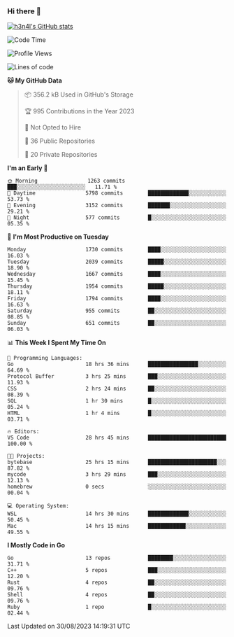### Hi there 👋

[![h3n4l's GitHub stats](https://github-readme-stats.vercel.app/api?username=h3n4l&count_private=true&show_icons=true&theme=radical)](https://github.com/h3n4l/github-readme-stats)

<!--START_SECTION:waka-->
![Code Time](http://img.shields.io/badge/Code%20Time-1%2C545%20hrs%2047%20mins-blue)

![Profile Views](http://img.shields.io/badge/Profile%20Views-1-blue)

![Lines of code](https://img.shields.io/badge/From%20Hello%20World%20I%27ve%20Written-3.0%20million%20lines%20of%20code-blue)

**🐱 My GitHub Data** 

> 📦 356.2 kB Used in GitHub's Storage 
 > 
> 🏆 995 Contributions in the Year 2023
 > 
> 🚫 Not Opted to Hire
 > 
> 📜 36 Public Repositories 
 > 
> 🔑 20 Private Repositories 
 > 
**I'm an Early 🐤** 

```text
🌞 Morning                1263 commits        ███░░░░░░░░░░░░░░░░░░░░░░   11.71 % 
🌆 Daytime                5798 commits        █████████████░░░░░░░░░░░░   53.73 % 
🌃 Evening                3152 commits        ███████░░░░░░░░░░░░░░░░░░   29.21 % 
🌙 Night                  577 commits         █░░░░░░░░░░░░░░░░░░░░░░░░   05.35 % 
```
📅 **I'm Most Productive on Tuesday** 

```text
Monday                   1730 commits        ████░░░░░░░░░░░░░░░░░░░░░   16.03 % 
Tuesday                  2039 commits        █████░░░░░░░░░░░░░░░░░░░░   18.90 % 
Wednesday                1667 commits        ████░░░░░░░░░░░░░░░░░░░░░   15.45 % 
Thursday                 1954 commits        █████░░░░░░░░░░░░░░░░░░░░   18.11 % 
Friday                   1794 commits        ████░░░░░░░░░░░░░░░░░░░░░   16.63 % 
Saturday                 955 commits         ██░░░░░░░░░░░░░░░░░░░░░░░   08.85 % 
Sunday                   651 commits         ██░░░░░░░░░░░░░░░░░░░░░░░   06.03 % 
```


📊 **This Week I Spent My Time On** 

```text
💬 Programming Languages: 
Go                       18 hrs 36 mins      ████████████████░░░░░░░░░   64.69 % 
Protocol Buffer          3 hrs 25 mins       ███░░░░░░░░░░░░░░░░░░░░░░   11.93 % 
CSS                      2 hrs 24 mins       ██░░░░░░░░░░░░░░░░░░░░░░░   08.39 % 
SQL                      1 hr 30 mins        █░░░░░░░░░░░░░░░░░░░░░░░░   05.24 % 
HTML                     1 hr 4 mins         █░░░░░░░░░░░░░░░░░░░░░░░░   03.71 % 

🔥 Editors: 
VS Code                  28 hrs 45 mins      █████████████████████████   100.00 % 

🐱‍💻 Projects: 
bytebase                 25 hrs 15 mins      ██████████████████████░░░   87.82 % 
mycode                   3 hrs 29 mins       ███░░░░░░░░░░░░░░░░░░░░░░   12.13 % 
homebrew                 0 secs              ░░░░░░░░░░░░░░░░░░░░░░░░░   00.04 % 

💻 Operating System: 
WSL                      14 hrs 30 mins      █████████████░░░░░░░░░░░░   50.45 % 
Mac                      14 hrs 15 mins      ████████████░░░░░░░░░░░░░   49.55 % 
```

**I Mostly Code in Go** 

```text
Go                       13 repos            ████████░░░░░░░░░░░░░░░░░   31.71 % 
C++                      5 repos             ███░░░░░░░░░░░░░░░░░░░░░░   12.20 % 
Rust                     4 repos             ██░░░░░░░░░░░░░░░░░░░░░░░   09.76 % 
Shell                    4 repos             ██░░░░░░░░░░░░░░░░░░░░░░░   09.76 % 
Ruby                     1 repo              █░░░░░░░░░░░░░░░░░░░░░░░░   02.44 % 
```




 Last Updated on 30/08/2023 14:19:31 UTC
<!--END_SECTION:waka-->

